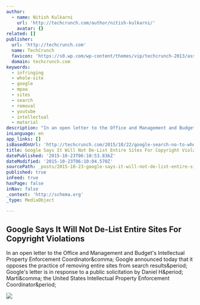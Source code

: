 ```yaml
---
author:
  - name: Nitish Kulkarni
    url: 'http://techcrunch.com/author/nitish-kulkarni/'
    avatar: {}
related: []
publisher:
  url: 'http://techcrunch.com'
  name: TechCrunch
  favicon: 'https://s0.wp.com/wp-content/themes/vip/techcrunch-2013/assets/images/favicon.ico'
  domain: techcrunch.com
keywords:
  - infringing
  - whole-site
  - google
  - mpaa
  - sites
  - search
  - removal
  - youtube
  - intellectual
  - material
description: "In an open letter to the Office and Management and Budget's Intellectual Property Enforcement Coordinator, Google announced today that it opposes the practice of removing entire sites from search results. Google's letter is in response to a public solicitation by Daniel H. Marti, the United States Intellectual Property Enforcement Coordinator."
inLanguage: en
app_links: []
isBasedOnUrl: 'http://techcrunch.com/2015/10/22/google-search-no-to-whole-site/'
title: Google Says It Will Not De-List Entire Sites For Copyright Violations
datePublished: '2015-10-23T06:10:53.836Z'
dateModified: '2015-10-23T06:10:04.570Z'
sourcePath: _posts/2015-10-23-google-says-it-will-not-de-list-entire-sites-for-copyright-v.md
published: true
inFeed: true
hasPage: false
inNav: false
_context: 'http://schema.org'
_type: MediaObject

---
```

<article style=""><h1>Google Says It Will Not De-List Entire Sites For Copyright Violations</h1><p>In an open letter to the Office and Management and Budget's Intellectual Property Enforcement Coordinator&amp;comma; Google announced today that it opposes the practice of removing entire sites from search results&amp;period; Google's letter is in response to a public solicitation by Daniel H&amp;period; Marti&amp;comma; the United States Intellectual Property Enforcement Coordinator&amp;period;</p><img src="https://tctechcrunch2011.files.wordpress.com/2015/10/2856173673_27b7e5e521_o.jpg?w=738" /></article>
